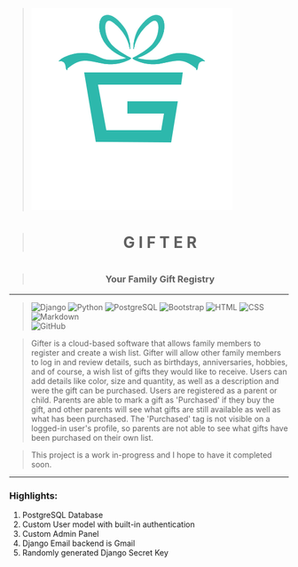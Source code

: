 >![Custom Django Admin](static/images/gifter.png)

><h1 align="center">G I F T E R<h1>

><h3 align="center">Your Family Gift Registry</h3>

___



> ![Django](https://img.shields.io/badge/Django-092E20?style=for-the-badge&logo=django&logoColor=green)
![Python](https://img.shields.io/badge/Python-FFD43B?style=for-the-badge&logo=python&logoColor=blue)
![PostgreSQL](https://img.shields.io/badge/PostgreSQL-316192?style=for-the-badge&logo=postgresql&logoColor=white)
![Bootstrap](https://img.shields.io/badge/Bootstrap-563D7C?style=for-the-badge&logo=bootstrap&logoColor=white)
![HTML](https://img.shields.io/badge/HTML5-E34F26?style=for-the-badge&logo=html5&logoColor=white)
![CSS](https://img.shields.io/badge/CSS3-1572B6?style=for-the-badge&logo=css3&logoColor=white)
![Markdown](https://img.shields.io/badge/Markdown-000000?style=for-the-badge&logo=markdown&logoColor=white)  
![GitHub](https://img.shields.io/badge/GitHub-100000?style=for-the-badge&logo=github&logoColor=white)



> Gifter is a cloud-based software that allows family members to register and create a wish list.  Gifter will allow other family members to log in and review details, such as birthdays, anniversaries, hobbies, and of course, a wish list of gifts they would like to receive.  Users can add details like color, size and quantity, as well as a description and were the gift can be purchased.  Users are registered as a parent or child.  Parents are able to mark a gift as 'Purchased' if they buy the gift, and other parents will see what gifts are still available as well as what has been purchased.  The 'Purchased' tag is not visible on a logged-in user's profile, so parents are not able to see what gifts have been purchased on their own list.

> This project is a work in-progress and I hope to have it completed soon.

___


### Highlights:
1. PostgreSQL Database
2. Custom User model with built-in authentication
3. Custom Admin Panel
4. Django Email backend is Gmail
5. Randomly generated Django Secret Key

